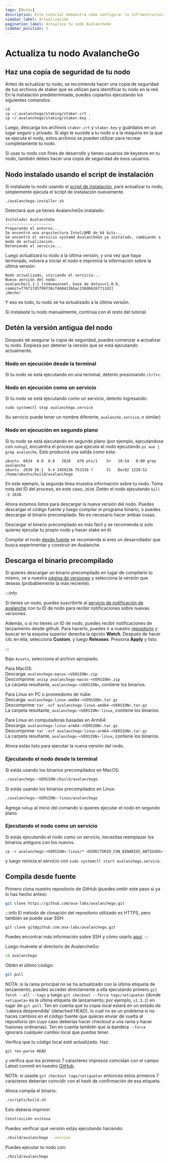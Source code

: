 ```yaml
---
tags: [Nodos]
description: Este tutorial demuestra cómo configurar la infraestructura para monitorear una instancia de AvalancheGo.
sidebar_label: Actualización
pagination_label: Actualiza tu nodo AvalancheGo
sidebar_position: 3
---
```


# Actualiza tu nodo AvalancheGo

## Haz una copia de seguridad de tu nodo

Antes de actualizar tu nodo, se recomienda hacer una copia de seguridad de tus archivos de staker que se utilizan para identificar tu nodo en la red. En la instalación predeterminada, puedes copiarlos ejecutando los siguientes comandos:

```text
cd
cp ~/.avalanchego/staking/staker.crt .
cp ~/.avalanchego/staking/staker.key .
```

Luego, descarga los archivos `staker.crt` y `staker.key` y guárdalos en un lugar seguro y privado. Si algo le sucede a tu nodo o a la máquina en la que se ejecuta el nodo, estos archivos se pueden utilizar para recrear completamente tu nodo.

Si usas tu nodo con fines de desarrollo y tienes usuarios de keystore en tu nodo, también debes hacer una copia de seguridad de esos usuarios.

## Nodo instalado usando el script de instalación

Si instalaste tu nodo usando el [script de instalación](/nodes/run/with-installer.md), para actualizar tu nodo, simplemente ejecuta el script de instalación nuevamente.

```text
./avalanchego-installer.sh
```

Detectará que ya tienes AvalancheGo instalado:

```text
Instalador AvalancheGo
---------------------
Preparando el entorno...
Se encontró una arquitectura Intel/AMD de 64 bits...
Se encontró el servicio systemd AvalancheGo ya instalado, cambiando a modo de actualización.
Deteniendo el servicio...
```

Luego actualizará tu nodo a la última versión, y una vez que haya terminado, volverá a iniciar el nodo e imprimirá la información sobre la última versión:

```text
Nodo actualizado, iniciando el servicio...
Nueva versión del nodo:
avalanche/1.1.1 [red=mainnet, base de datos=v1.0.0, commit=f76f1fd5f99736cf468413bbac158d6626f712d2]
¡Hecho!
```

Y eso es todo, tu nodo se ha actualizado a la última versión.

Si instalaste tu nodo manualmente, continúa con el resto del tutorial.

## Detén la versión antigua del nodo

Después de asegurar la copia de seguridad, puedes comenzar a actualizar tu nodo. Empieza por detener la versión que se está ejecutando actualmente.

### Nodo en ejecución desde la terminal

Si tu nodo se está ejecutando en una terminal, detenlo presionando `ctrl+c`.

### Nodo en ejecución como un servicio

Si tu nodo se está ejecutando como un servicio, detenlo ingresando:

`sudo systemctl stop avalanchego.service`

(tu servicio puede tener un nombre diferente, `avalanche.service`, o similar)

### Nodo en ejecución en segundo plano

Si tu nodo se está ejecutando en segundo plano (por ejemplo, ejecutándose con `nohup`), encuentra el proceso que ejecuta el nodo ejecutando `ps aux | grep avalanche`. Esto producirá una salida como esta:

```text
ubuntu  6834  0.0  0.0   2828   676 pts/1    S+   19:54   0:00 grep avalanche
ubuntu  2630 26.1  9.4 2459236 753316 ?      Sl   Dec02 1220:52 /home/ubuntu/build/avalanchego
```

En este ejemplo, la segunda línea muestra información sobre tu nodo. Toma nota del ID del proceso, en este caso, `2630`. Detén el nodo ejecutando `kill -2 2630`.

Ahora estamos listos para descargar la nueva versión del nodo. Puedes descargar el código fuente y luego compilar el programa binario, o puedes descargar el binario precompilado. No es necesario hacer ambas cosas.

Descargar el binario precompilado es más fácil y se recomienda si solo quieres ejecutar tu propio nodo y hacer stake en él.

Compilar el nodo [desde
fuente](upgrade-your-avalanchego-node.md#build-from-source) se recomienda si
eres un desarrollador que busca experimentar y construir en Avalanche.

## Descarga el binario precompilado

Si quieres descargar un binario precompilado en lugar de compilarlo tú mismo, ve a nuestra [página de versiones](https://github.com/ava-labs/avalanchego/releases) y selecciona la versión que deseas (probablemente la más reciente).

:::info

Si tienes un nodo, puedes suscribirte al
[servicio de notificación de avalanche](./avalanche-notify.md) con tu ID de nodo
para recibir notificaciones sobre nuevas versiones.

Además, o si no tienes un ID de nodo, puedes recibir notificaciones de lanzamiento desde github.
Para hacerlo, puedes ir a nuestro
[repositorio](https://github.com/ava-labs/avalanchego) y buscar en la esquina superior derecha
la opción **Watch**. Después de hacer clic en ella, selecciona **Custom**,
y luego **Releases**. Presiona **Apply** y listo.

:::

Bajo `Assets`, selecciona el archivo apropiado.

Para MacOS:  
Descarga: `avalanchego-macos-<VERSION>.zip`  
Descomprime: `unzip avalanchego-macos-<VERSION>.zip`  
La carpeta resultante, `avalanchego-<VERSION>`, contiene los binarios.

Para Linux en PC o proveedores de nube:  
Descarga: `avalanchego-linux-amd64-<VERSION>.tar.gz`  
Descomprime: `tar -xvf avalanchego-linux-amd64-<VERSION>.tar.gz`  
La carpeta resultante, `avalanchego-<VERSION>-linux`, contiene los binarios.

Para Linux en computadoras basadas en Arm64:  
Descarga: `avalanchego-linux-arm64-<VERSION>.tar.gz`  
Descomprime: `tar -xvf avalanchego-linux-arm64-<VERSION>.tar.gz`  
La carpeta resultante, `avalanchego-<VERSION>-linux`, contiene los binarios.

Ahora estás listo para ejecutar la nueva versión del nodo.

### Ejecutando el nodo desde la terminal

Si estás usando los binarios precompilados en MacOS:

```zsh
./avalanchego-<VERSION>/build/avalanchego
```

Si estás usando los binarios precompilados en Linux:

```zsh
./avalanchego-<VERSION>-linux/avalanchego
```

Agrega `nohup` al inicio del comando si quieres ejecutar el nodo en segundo plano.

### Ejecutando el nodo como un servicio

Si estás ejecutando el nodo como un servicio, necesitas reemplazar los binarios antiguos con los nuevos.

`cp -r avalanchego-<VERSION>-linux/* <DIRECTORIO_CON_BINARIOS_ANTIGUOS>`

y luego reinicia el servicio con `sudo systemctl start avalanchego.service`.

## Compila desde fuente

Primero clona nuestro repositorio de GitHub (puedes omitir este paso si ya lo has hecho antes):

```zsh
git clone https://github.com/ava-labs/avalanchego.git
```

:::info
El método de clonación del repositorio utilizado es HTTPS, pero también se puede usar SSH:

`git clone git@github.com:ava-labs/avalanchego.git`

Puedes encontrar más información sobre SSH y cómo usarlo
[aquí](https://docs.github.com/en/authentication/connecting-to-github-with-ssh/about-ssh).
:::

Luego muévete al directorio de AvalancheGo:

```zsh
cd avalanchego
```

Obtén el último código:

```zsh
git pull
```

NOTA: si la rama principal no se ha actualizado con la última etiqueta de lanzamiento, puedes acceder directamente a ella ejecutando primero `git fetch --all --tags` y luego `git checkout --force tags/<etiqueta>` (donde `<etiqueta>` es la última etiqueta de lanzamiento; por ejemplo, `v1.3.2`) en lugar de `git pull`. Ten en cuenta que tu copia local estará en un estado de 'cabeza desprendida' (detached HEAD), lo cual no es un problema si no haces cambios en el código fuente que quieras enviar de vuelta al repositorio (en cuyo caso deberías hacer checkout a una rama y hacer fusiones ordinarias). Ten en cuenta también que la bandera `--force` ignorará cualquier cambio local que puedas tener.

Verifica que tu código local esté actualizado. Haz:

```text
git rev-parse HEAD
```

y verifica que los primeros 7 caracteres impresos coincidan con el campo Latest commit en nuestro [GitHub](https://github.com/ava-labs/avalanchego).

NOTA: si usaste `git checkout tags/<etiqueta>` entonces estos primeros 7 caracteres
deberían coincidir con el hash de confirmación de esa etiqueta.

Ahora compila el binario:

```zsh
./scripts/build.sh
```

Esto debería imprimir:

```zsh
Construcción exitosa
```

Puedes verificar qué versión estás ejecutando haciendo:

```zsh
./build/avalanchego --version
```

Puedes ejecutar tu nodo con:

```zsh
./build/avalanchego
```